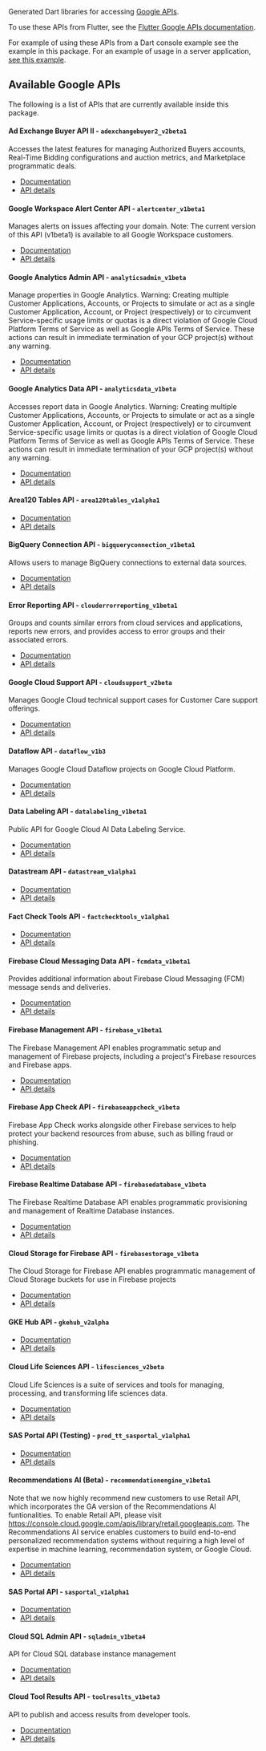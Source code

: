 Generated Dart libraries for accessing
[Google APIs](https://developers.google.com/api-client-library).

To use these APIs from Flutter, see the
[Flutter Google APIs documentation](https://flutter.dev/docs/development/data-and-backend/google-apis).

For example of using these APIs from a Dart console example see the example in
this package. For an example of usage in a server application,
[see this example](https://github.com/dart-lang/samples/tree/master/server/google_apis).

## Available Google APIs

The following is a list of APIs that are currently available inside this
package.

#### Ad Exchange Buyer API II - `adexchangebuyer2_v2beta1`

Accesses the latest features for managing Authorized Buyers accounts, Real-Time Bidding configurations and auction metrics, and Marketplace programmatic deals.

- [Documentation](https://developers.google.com/authorized-buyers/apis/reference/rest/)
- [API details](https://pub.dev/documentation/googleapis_beta/8.1.0-wip/adexchangebuyer2_v2beta1/adexchangebuyer2_v2beta1-library.html)

#### Google Workspace Alert Center API - `alertcenter_v1beta1`

Manages alerts on issues affecting your domain. Note: The current version of this API (v1beta1) is available to all Google Workspace customers. 

- [Documentation](https://developers.google.com/admin-sdk/alertcenter/)
- [API details](https://pub.dev/documentation/googleapis_beta/8.1.0-wip/alertcenter_v1beta1/alertcenter_v1beta1-library.html)

#### Google Analytics Admin API - `analyticsadmin_v1beta`

Manage properties in Google Analytics. Warning: Creating multiple Customer Applications, Accounts, or Projects to simulate or act as a single Customer Application, Account, or Project (respectively) or to circumvent Service-specific usage limits or quotas is a direct violation of Google Cloud Platform Terms of Service as well as Google APIs Terms of Service. These actions can result in immediate termination of your GCP project(s) without any warning.

- [Documentation](http://code.google.com/apis/analytics/docs/mgmt/home.html)
- [API details](https://pub.dev/documentation/googleapis_beta/8.1.0-wip/analyticsadmin_v1beta/analyticsadmin_v1beta-library.html)

#### Google Analytics Data API - `analyticsdata_v1beta`

Accesses report data in Google Analytics. Warning: Creating multiple Customer Applications, Accounts, or Projects to simulate or act as a single Customer Application, Account, or Project (respectively) or to circumvent Service-specific usage limits or quotas is a direct violation of Google Cloud Platform Terms of Service as well as Google APIs Terms of Service. These actions can result in immediate termination of your GCP project(s) without any warning. 

- [Documentation](https://developers.google.com/analytics/devguides/reporting/data/v1/)
- [API details](https://pub.dev/documentation/googleapis_beta/8.1.0-wip/analyticsdata_v1beta/analyticsdata_v1beta-library.html)

#### Area120 Tables API - `area120tables_v1alpha1`

- [Documentation](https://support.google.com/area120-tables/answer/10011390)
- [API details](https://pub.dev/documentation/googleapis_beta/8.1.0-wip/area120tables_v1alpha1/area120tables_v1alpha1-library.html)

#### BigQuery Connection API - `bigqueryconnection_v1beta1`

Allows users to manage BigQuery connections to external data sources.

- [Documentation](https://cloud.google.com/bigquery/)
- [API details](https://pub.dev/documentation/googleapis_beta/8.1.0-wip/bigqueryconnection_v1beta1/bigqueryconnection_v1beta1-library.html)

#### Error Reporting API - `clouderrorreporting_v1beta1`

Groups and counts similar errors from cloud services and applications, reports new errors, and provides access to error groups and their associated errors. 

- [Documentation](https://cloud.google.com/error-reporting/)
- [API details](https://pub.dev/documentation/googleapis_beta/8.1.0-wip/clouderrorreporting_v1beta1/clouderrorreporting_v1beta1-library.html)

#### Google Cloud Support API - `cloudsupport_v2beta`

Manages Google Cloud technical support cases for Customer Care support offerings. 

- [Documentation](https://cloud.google.com/support/docs/apis)
- [API details](https://pub.dev/documentation/googleapis_beta/8.1.0-wip/cloudsupport_v2beta/cloudsupport_v2beta-library.html)

#### Dataflow API - `dataflow_v1b3`

Manages Google Cloud Dataflow projects on Google Cloud Platform.

- [Documentation](https://cloud.google.com/dataflow)
- [API details](https://pub.dev/documentation/googleapis_beta/8.1.0-wip/dataflow_v1b3/dataflow_v1b3-library.html)

#### Data Labeling API - `datalabeling_v1beta1`

Public API for Google Cloud AI Data Labeling Service.

- [Documentation](https://cloud.google.com/data-labeling/docs/)
- [API details](https://pub.dev/documentation/googleapis_beta/8.1.0-wip/datalabeling_v1beta1/datalabeling_v1beta1-library.html)

#### Datastream API - `datastream_v1alpha1`

- [Documentation](https://cloud.google.com/datastream/)
- [API details](https://pub.dev/documentation/googleapis_beta/8.1.0-wip/datastream_v1alpha1/datastream_v1alpha1-library.html)

#### Fact Check Tools API - `factchecktools_v1alpha1`

- [Documentation](https://developers.google.com/fact-check/tools/api/)
- [API details](https://pub.dev/documentation/googleapis_beta/8.1.0-wip/factchecktools_v1alpha1/factchecktools_v1alpha1-library.html)

#### Firebase Cloud Messaging Data API - `fcmdata_v1beta1`

Provides additional information about Firebase Cloud Messaging (FCM) message sends and deliveries.

- [Documentation](https://firebase.google.com/docs/cloud-messaging)
- [API details](https://pub.dev/documentation/googleapis_beta/8.1.0-wip/fcmdata_v1beta1/fcmdata_v1beta1-library.html)

#### Firebase Management API - `firebase_v1beta1`

The Firebase Management API enables programmatic setup and management of Firebase projects, including a project's Firebase resources and Firebase apps.

- [Documentation](https://firebase.google.com)
- [API details](https://pub.dev/documentation/googleapis_beta/8.1.0-wip/firebase_v1beta1/firebase_v1beta1-library.html)

#### Firebase App Check API - `firebaseappcheck_v1beta`

Firebase App Check works alongside other Firebase services to help protect your backend resources from abuse, such as billing fraud or phishing.

- [Documentation](https://firebase.google.com/docs/app-check)
- [API details](https://pub.dev/documentation/googleapis_beta/8.1.0-wip/firebaseappcheck_v1beta/firebaseappcheck_v1beta-library.html)

#### Firebase Realtime Database API - `firebasedatabase_v1beta`

The Firebase Realtime Database API enables programmatic provisioning and management of Realtime Database instances.

- [Documentation](https://firebase.google.com/docs/reference/rest/database/database-management/rest/)
- [API details](https://pub.dev/documentation/googleapis_beta/8.1.0-wip/firebasedatabase_v1beta/firebasedatabase_v1beta-library.html)

#### Cloud Storage for Firebase API - `firebasestorage_v1beta`

The Cloud Storage for Firebase API enables programmatic management of Cloud Storage buckets for use in Firebase projects

- [Documentation](https://firebase.google.com/docs/storage)
- [API details](https://pub.dev/documentation/googleapis_beta/8.1.0-wip/firebasestorage_v1beta/firebasestorage_v1beta-library.html)

#### GKE Hub API - `gkehub_v2alpha`

- [Documentation](https://cloud.google.com/anthos/multicluster-management/connect/registering-a-cluster)
- [API details](https://pub.dev/documentation/googleapis_beta/8.1.0-wip/gkehub_v2alpha/gkehub_v2alpha-library.html)

#### Cloud Life Sciences API - `lifesciences_v2beta`

Cloud Life Sciences is a suite of services and tools for managing, processing, and transforming life sciences data.

- [Documentation](https://cloud.google.com/life-sciences)
- [API details](https://pub.dev/documentation/googleapis_beta/8.1.0-wip/lifesciences_v2beta/lifesciences_v2beta-library.html)

#### SAS Portal API (Testing) - `prod_tt_sasportal_v1alpha1`

- [Documentation](https://developers.google.com/spectrum-access-system/)
- [API details](https://pub.dev/documentation/googleapis_beta/8.1.0-wip/prod_tt_sasportal_v1alpha1/prod_tt_sasportal_v1alpha1-library.html)

#### Recommendations AI (Beta) - `recommendationengine_v1beta1`

Note that we now highly recommend new customers to use Retail API, which incorporates the GA version of the Recommendations AI funtionalities. To enable Retail API, please visit https://console.cloud.google.com/apis/library/retail.googleapis.com. The Recommendations AI service enables customers to build end-to-end personalized recommendation systems without requiring a high level of expertise in machine learning, recommendation system, or Google Cloud.

- [Documentation](https://cloud.google.com/recommendations-ai/docs)
- [API details](https://pub.dev/documentation/googleapis_beta/8.1.0-wip/recommendationengine_v1beta1/recommendationengine_v1beta1-library.html)

#### SAS Portal API - `sasportal_v1alpha1`

- [Documentation](https://developers.google.com/spectrum-access-system/)
- [API details](https://pub.dev/documentation/googleapis_beta/8.1.0-wip/sasportal_v1alpha1/sasportal_v1alpha1-library.html)

#### Cloud SQL Admin API - `sqladmin_v1beta4`

API for Cloud SQL database instance management

- [Documentation](https://developers.google.com/cloud-sql/)
- [API details](https://pub.dev/documentation/googleapis_beta/8.1.0-wip/sqladmin_v1beta4/sqladmin_v1beta4-library.html)

#### Cloud Tool Results API - `toolresults_v1beta3`

API to publish and access results from developer tools.

- [Documentation](https://firebase.google.com/docs/test-lab/)
- [API details](https://pub.dev/documentation/googleapis_beta/8.1.0-wip/toolresults_v1beta3/toolresults_v1beta3-library.html)

